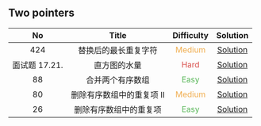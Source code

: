 ## Two pointers

|      No       |           Title           |            Difficulty             |                             Solution                              |
| :-----------: | :-----------------------: | :-------------------------------: | :---------------------------------------------------------------: |
|      424      |   替换后的最长重复字符    | <font color=#F0AD4E>Medium</font> | [Solution](longest_repeating_character_replacement/Solution.java) |
| 面试题 17.21. |       直方图的水量        |  <font color=#D9534F>Hard</font>  |        [Solution](volume_of_histogram_LCCI/Solution.java)         |
|      88       |     合并两个有序数组      |  <font color=#5CB85C>Easy</font>  |           [Solution](merge_sorted_array/Solution.java)            |
|      80       | 删除有序数组中的重复项 II | <font color=#F0AD4E>Medium</font> | [Solution](remove_duplicates_from_sorted_array_II/Solution.java)  |
|      26       |  删除有序数组中的重复项   |  <font color=#5CB85C>Easy</font>  |   [Solution](remove_duplicates_from_sorted_array/Solution.java)   |
